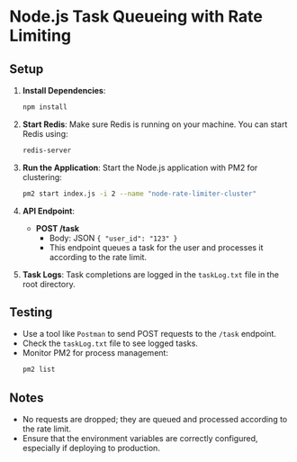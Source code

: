 # Node.js Task Queueing with Rate Limiting

## Setup

1. **Install Dependencies**:
    ```bash
    npm install
    ```

2. **Start Redis**:
    Make sure Redis is running on your machine. You can start Redis using:
    ```bash
    redis-server
    ```

3. **Run the Application**:
    Start the Node.js application with PM2 for clustering:
    ```bash
    pm2 start index.js -i 2 --name "node-rate-limiter-cluster"
    ```

4. **API Endpoint**:
    - **POST /task**
      - Body: JSON `{ "user_id": "123" }`
      - This endpoint queues a task for the user and processes it according to the rate limit.

5. **Task Logs**:
    Task completions are logged in the `taskLog.txt` file in the root directory.

## Testing

- Use a tool like `Postman` to send POST requests to the `/task` endpoint.
- Check the `taskLog.txt` file to see logged tasks.
- Monitor PM2 for process management:
    ```bash
    pm2 list
    ```

## Notes

- No requests are dropped; they are queued and processed according to the rate limit.
- Ensure that the environment variables are correctly configured, especially if deploying to production.
